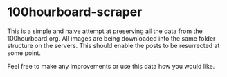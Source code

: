 # 100hourboard-scraper

This is a simple and naive attempt at preserving all the data from the 100hourboard.org. All images are being downloaded into the same folder structure on the servers. This should enable the posts to be resurrected at some point.

Feel free to make any improvements or use this data how you would like.